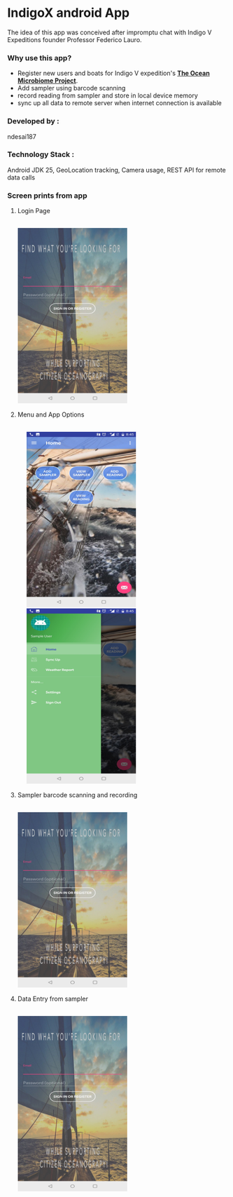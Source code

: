 # IndigoX android App

The idea of this app was conceived after impromptu chat with Indigo V Expeditions 
founder Professor Federico Lauro.

### Why use this app?
* Register new users and boats for Indigo V expedition's [**The Ocean Microbiome Project**](http://www.indigovexpeditions.org/the-ocean-microbiome-project/).
* Add sampler using barcode scanning
* record reading from sampler and store in local device memory
* sync up all data to remote server when internet connection is available

### Developed by : 
ndesai187

### Technology Stack : 
Android JDK 25, GeoLocation tracking, Camera usage, REST API for remote data calls

### Screen prints from app
1. Login Page

   <br>
   <img src="https://github.com/ndesai187/indigoX/blob/master/pictures/loginPage.jpg" width="250" height="400">
   </br>
   
2. Menu and App Options

   <br>
   <img src="https://github.com/ndesai187/indigoX/blob/master/pictures/menuPage.jpg" width="250" height="400" hspace="20">
   <img src="https://github.com/ndesai187/indigoX/blob/master/pictures/appOptions.jpg" width="250" height="400" hspace="20">
   </br>
   
3. Sampler barcode scanning and recording

   <br>
   <img src="https://github.com/ndesai187/indigoX/blob/master/pictures/loginPage.jpg" width="250" height="400">
   </br>
   
4. Data Entry from sampler

   <br>
   <img src="https://github.com/ndesai187/indigoX/blob/master/pictures/loginPage.jpg" width="250" height="400">
   </br>